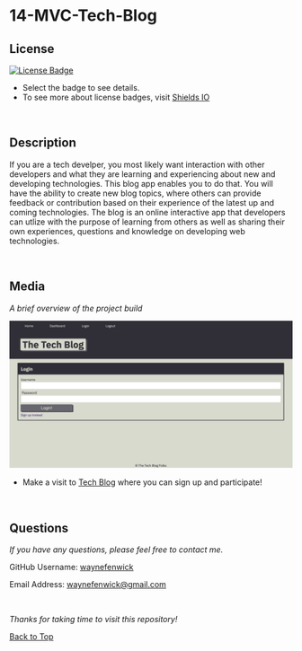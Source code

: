 # 14-MVC-Tech-Blog

## License
[![License Badge](https://img.shields.io/badge/license-mit-green?style=plastic)](https://choosealicense.com/licenses/mit/)&nbsp;

* Select the badge to see details.
* To see more about license badges, visit [Shields IO](https://shields.io/category/license)

&nbsp;

## Description
If you are a tech develper, you most likely want interaction with other developers and what they are learning and experiencing about new and developing technologies. This blog app enables you to do that. You will have the ability to create new blog topics, where others can provide feedback or contribution based on their experience of the latest up and coming technologies. The blog is an online interactive app that developers can utlize with the purpose of learning from others as well as sharing their own experiences, questions and knowledge on developing web technologies.

&nbsp;


## Media
_A brief overview of the project build_
&nbsp;

![Media](./public/media/tech_blog.png)

* Make a visit to [Tech Blog](https://stark-waters-94993-a4d78ae90400.herokuapp.com/) where you can sign up and participate!

&nbsp;


## Questions

_If you have any questions, please feel free to contact me._

GitHub Username: [waynefenwick](https://github.com/waynefenwick)

Email Address: <a href="mailto:waynefenwick@gmail.com">waynefenwick@gmail.com</a>

&nbsp;

_Thanks for taking time to visit this repository!_

[Back to Top](#)

